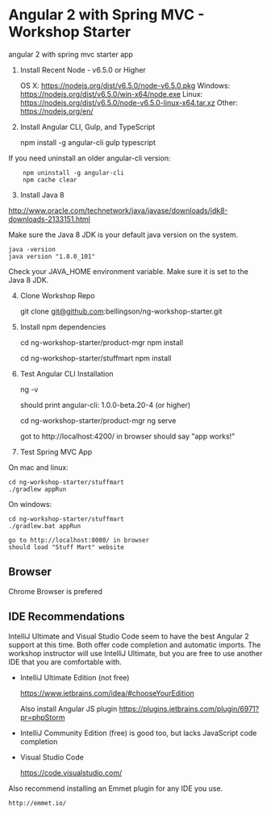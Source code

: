 # Angular 2 with Spring MVC - Workshop Starter
angular 2 with spring mvc starter app

1) Install Recent Node - v6.5.0 or Higher

    OS X: https://nodejs.org/dist/v6.5.0/node-v6.5.0.pkg
    Windows: https://nodejs.org/dist/v6.5.0/win-x64/node.exe
    Linux: https://nodejs.org/dist/v6.5.0/node-v6.5.0-linux-x64.tar.xz
    Other: https://nodejs.org/en/

2) Install Angular CLI, Gulp, and TypeScript

    npm install -g angular-cli gulp typescript
	
If you need uninstall an older angular-cli version:
	
		npm uninstall -g angular-cli 
		npm cache clear
	
    
3) Install Java 8

http://www.oracle.com/technetwork/java/javase/downloads/jdk8-downloads-2133151.html

Make sure the Java 8 JDK is your default java version on the system.

	java -version
	java version "1.8.0_101"

Check your JAVA_HOME environment variable.  Make sure it is set to the Java 8 JDK.


4) Clone Workshop Repo

    git clone git@github.com:bellingson/ng-workshop-starter.git

5) Install npm dependencies

    cd ng-workshop-starter/product-mgr
    npm install

    cd ng-workshop-starter/stuffmart
    npm install


6) Test Angular CLI Installation

    ng -v
    
    should print angular-cli: 1.0.0-beta.20-4 (or higher)
    
    cd ng-workshop-starter/product-mgr
    ng serve

    got to http://localhost:4200/ in browser
    should say "app works!"

7) Test Spring MVC App

On mac and linux:
 
    cd ng-workshop-starter/stuffmart
    ./gradlew appRun

On windows:
	
    cd ng-workshop-starter/stuffmart
    ./gradlew.bat appRun
    
    go to http://localhost:8080/ in browser
    should load "Stuff Mart" website
    
    

## Browser

Chrome Browser is prefered  
    
## IDE Recommendations 

IntelliJ Ultimate and Visual Studio Code seem to have the best Angular 2 support at this time.  Both offer code completion and automatic imports.  The workshop instructor will use IntelliJ Ultimate, but you are free to use another IDE that you are comfortable with.

- IntelliJ Ultimate Edition (not free)

    https://www.jetbrains.com/idea/#chooseYourEdition
    
    Also install Angular JS plugin
    https://plugins.jetbrains.com/plugin/6971?pr=phpStorm
    
- IntelliJ Community Edition (free) is good too, but lacks JavaScript code completion   
    
- Visual Studio Code

    https://code.visualstudio.com/

Also recommend installing an Emmet plugin for any IDE you use.

    http://emmet.io/




